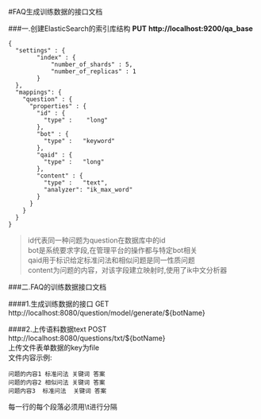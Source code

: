 #FAQ生成训练数据的接口文档

###一.创建ElasticSearch的索引库结构
**PUT**    **http://localhost:9200/qa_base**


	{
	  "settings" : {
			"index" : {
				"number_of_shards" : 5,
				"number_of_replicas" : 1
			}
	  },
	  "mappings": {
		"question" : {
		  "properties" : {
			"id" : {
			  "type" :    "long"
			},
			"bot" : {
			  "type" :   "keyword"
			},
			"qaid" : {
			  "type" :   "long"
			},
			"content" : {
			  "type" :   "text",
			  "analyzer": "ik_max_word"
			}
		  }
		}
	  }
	}
>id代表同一种问题为question在数据库中的id<br>
>bot是系统要求字段,在管理平台的操作都与特定bot相关<br>
>qaid用于标识给定标准问法和相似问题是同一性质问题<br>
>content为问题的内容，对该字段建立映射时,使用了ik中文分析器

###二.FAQ的训练数据接口文档

####1.生成训练数据的接口
GET http://localhost:8080/question/model/generate/${botName}

####2.上传语料数据text
POST http://localhost:8080/questions/txt/${botName}<br>
上传文件表单数据的key为file<br>
文件内容示例:
```
问题的内容1 标准问法 关键词 答案
问题的内容2 相似问法 关键词 答案
问题内容3  标准问法  关键词 答案
```
每一行的每个段落必须用\t进行分隔
